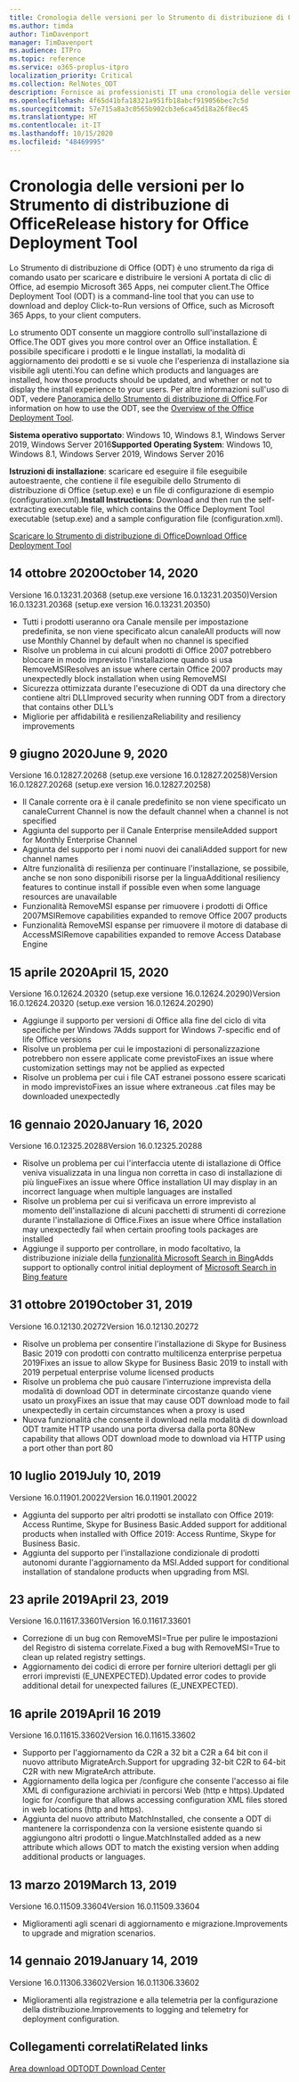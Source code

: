 ```yaml
---
title: Cronologia delle versioni per lo Strumento di distribuzione di Office (ODT)
ms.author: timda
author: TimDavenport
manager: TimDavenport
ms.audience: ITPro
ms.topic: reference
ms.service: o365-proplus-itpro
localization_priority: Critical
ms.collection: RelNotes_ODT
description: Fornisce ai professionisti IT una cronologia delle versioni per lo Strumento di distribuzione di Office (ODT)
ms.openlocfilehash: 4f65d41bfa18321a951fb18abcf919056bec7c5d
ms.sourcegitcommit: 57e715a8a3c0565b902cb3e6ca45d18a26f8ec45
ms.translationtype: HT
ms.contentlocale: it-IT
ms.lasthandoff: 10/15/2020
ms.locfileid: "48469995"
---
```

# <a name="release-history-for-office-deployment-tool"></a><span data-ttu-id="e5471-103">Cronologia delle versioni per lo Strumento di distribuzione di Office</span><span class="sxs-lookup"><span data-stu-id="e5471-103">Release history for Office Deployment Tool</span></span>

<span data-ttu-id="e5471-104">Lo Strumento di distribuzione di Office (ODT) è uno strumento da riga di comando usato per scaricare e distribuire le versioni A portata di clic di Office, ad esempio Microsoft 365 Apps, nei computer client.</span><span class="sxs-lookup"><span data-stu-id="e5471-104">The Office Deployment Tool (ODT) is a command-line tool that you can use to download and deploy Click-to-Run versions of Office, such as Microsoft 365 Apps, to your client computers.</span></span> 


<span data-ttu-id="e5471-105">Lo strumento ODT consente un maggiore controllo sull'installazione di Office.</span><span class="sxs-lookup"><span data-stu-id="e5471-105">The ODT gives you more control over an Office installation.</span></span> <span data-ttu-id="e5471-106">È possibile specificare i prodotti e le lingue installati, la modalità di aggiornamento dei prodotti e se si vuole che l'esperienza di installazione sia visibile agli utenti.</span><span class="sxs-lookup"><span data-stu-id="e5471-106">You can define which products and languages are installed, how those products should be updated, and whether or not to display the install experience to your users.</span></span> <span data-ttu-id="e5471-107">Per altre informazioni sull'uso di ODT, vedere [Panoramica dello Strumento di distribuzione di Office](https://docs.microsoft.com/deployoffice/overview-of-the-office-2016-deployment-tool).</span><span class="sxs-lookup"><span data-stu-id="e5471-107">For information on how to use the ODT, see the [Overview of the Office Deployment Tool](https://docs.microsoft.com/deployoffice/overview-of-the-office-2016-deployment-tool).</span></span>

 <span data-ttu-id="e5471-108">**Sistema operativo supportato**: Windows 10, Windows 8.1, Windows Server 2019, Windows Server 2016</span><span class="sxs-lookup"><span data-stu-id="e5471-108">**Supported Operating System**: Windows 10, Windows 8.1, Windows Server 2019, Windows Server 2016</span></span> 
 
 <span data-ttu-id="e5471-109">**Istruzioni di installazione**: scaricare ed eseguire il file eseguibile autoestraente, che contiene il file eseguibile dello Strumento di distribuzione di Office (setup.exe) e un file di configurazione di esempio (configuration.xml).</span><span class="sxs-lookup"><span data-stu-id="e5471-109">**Install Instructions**: Download and then run the self-extracting executable file, which contains the Office Deployment Tool executable (setup.exe) and a sample configuration file (configuration.xml).</span></span> 

[<span data-ttu-id="e5471-110">Scaricare lo Strumento di distribuzione di Office</span><span class="sxs-lookup"><span data-stu-id="e5471-110">Download Office Deployment Tool</span></span>](https://www.microsoft.com/en-us/download/confirmation.aspx?id=49117)

## <a name="october-14-2020"></a><span data-ttu-id="e5471-111">14 ottobre 2020</span><span class="sxs-lookup"><span data-stu-id="e5471-111">October 14, 2020</span></span>
<span data-ttu-id="e5471-112">Versione 16.0.13231.20368 (setup.exe versione 16.0.13231.20350)</span><span class="sxs-lookup"><span data-stu-id="e5471-112">Version 16.0.13231.20368 (setup.exe version 16.0.13231.20350)</span></span>
- <span data-ttu-id="e5471-113">Tutti i prodotti useranno ora Canale mensile per impostazione predefinita, se non viene specificato alcun canale</span><span class="sxs-lookup"><span data-stu-id="e5471-113">All products will now use Monthly Channel by default when no channel is specified</span></span>
- <span data-ttu-id="e5471-114">Risolve un problema in cui alcuni prodotti di Office 2007 potrebbero bloccare in modo imprevisto l'installazione quando si usa RemoveMSI</span><span class="sxs-lookup"><span data-stu-id="e5471-114">Resolves an issue where certain Office 2007 products may unexpectedly block installation when using RemoveMSI</span></span>
- <span data-ttu-id="e5471-115">Sicurezza ottimizzata durante l'esecuzione di ODT da una directory che contiene altri DLL</span><span class="sxs-lookup"><span data-stu-id="e5471-115">Improved security when running ODT from a directory that contains other DLL’s</span></span>
- <span data-ttu-id="e5471-116">Migliorie per affidabilità e resilienza</span><span class="sxs-lookup"><span data-stu-id="e5471-116">Reliability and resiliency improvements</span></span>

## <a name="june-9-2020"></a><span data-ttu-id="e5471-117">9 giugno 2020</span><span class="sxs-lookup"><span data-stu-id="e5471-117">June 9, 2020</span></span>

<span data-ttu-id="e5471-118">Versione 16.0.12827.20268 (setup.exe versione 16.0.12827.20258)</span><span class="sxs-lookup"><span data-stu-id="e5471-118">Version 16.0.12827.20268 (setup.exe version 16.0.12827.20258)</span></span>
- <span data-ttu-id="e5471-119">Il Canale corrente ora è il canale predefinito se non viene specificato un canale</span><span class="sxs-lookup"><span data-stu-id="e5471-119">Current Channel is now the default channel when a channel is not specified</span></span>
- <span data-ttu-id="e5471-120">Aggiunta del supporto per il Canale Enterprise mensile</span><span class="sxs-lookup"><span data-stu-id="e5471-120">Added support for Monthly Enterprise Channel</span></span>
- <span data-ttu-id="e5471-121">Aggiunta del supporto per i nomi nuovi dei canali</span><span class="sxs-lookup"><span data-stu-id="e5471-121">Added support for new channel names</span></span>
- <span data-ttu-id="e5471-122">Altre funzionalità di resilienza per continuare l'installazione, se possibile, anche se non sono disponibili risorse per la lingua</span><span class="sxs-lookup"><span data-stu-id="e5471-122">Additional resiliency features to continue install if possible even when some language resources are unavailable</span></span>
- <span data-ttu-id="e5471-123">Funzionalità RemoveMSI espanse per rimuovere i prodotti di Office 2007</span><span class="sxs-lookup"><span data-stu-id="e5471-123">MSIRemove capabilities expanded to remove Office 2007 products</span></span>
- <span data-ttu-id="e5471-124">Funzionalità RemoveMSI espanse per rimuovere il motore di database di Access</span><span class="sxs-lookup"><span data-stu-id="e5471-124">MSIRemove capabilities expanded to remove Access Database Engine</span></span> 

## <a name="april-15-2020"></a><span data-ttu-id="e5471-125">15 aprile 2020</span><span class="sxs-lookup"><span data-stu-id="e5471-125">April 15, 2020</span></span>

<span data-ttu-id="e5471-126">Versione 16.0.12624.20320 (setup.exe versione 16.0.12624.20290)</span><span class="sxs-lookup"><span data-stu-id="e5471-126">Version 16.0.12624.20320 (setup.exe version 16.0.12624.20290)</span></span>
- <span data-ttu-id="e5471-127">Aggiunge il supporto per versioni di Office alla fine del ciclo di vita specifiche per Windows 7</span><span class="sxs-lookup"><span data-stu-id="e5471-127">Adds support for Windows 7-specific end of life Office versions</span></span>
- <span data-ttu-id="e5471-128">Risolve un problema per cui le impostazioni di personalizzazione potrebbero non essere applicate come previsto</span><span class="sxs-lookup"><span data-stu-id="e5471-128">Fixes an issue where customization settings may not be applied as expected</span></span>
- <span data-ttu-id="e5471-129">Risolve un problema per cui i file CAT estranei possono essere scaricati in modo imprevisto</span><span class="sxs-lookup"><span data-stu-id="e5471-129">Fixes an issue where extraneous .cat files may be downloaded unexpectedly</span></span>

## <a name="january-16-2020"></a><span data-ttu-id="e5471-130">16 gennaio 2020</span><span class="sxs-lookup"><span data-stu-id="e5471-130">January 16, 2020</span></span>

<span data-ttu-id="e5471-131">Versione 16.0.12325.20288</span><span class="sxs-lookup"><span data-stu-id="e5471-131">Version 16.0.12325.20288</span></span>
- <span data-ttu-id="e5471-132">Risolve un problema per cui l'interfaccia utente di istallazione di Office veniva visualizzata in una lingua non corretta in caso di installazione di più lingue</span><span class="sxs-lookup"><span data-stu-id="e5471-132">Fixes an issue where Office installation UI may display in an incorrect language when multiple languages are installed</span></span>
- <span data-ttu-id="e5471-133">Risolve un problema per cui si verificava un errore imprevisto al momento dell'installazione di alcuni pacchetti di strumenti di correzione durante l'installazione di Office.</span><span class="sxs-lookup"><span data-stu-id="e5471-133">Fixes an issue where Office installation may unexpectedly fail when certain proofing tools packages are installed</span></span>
- <span data-ttu-id="e5471-134">Aggiunge il supporto per controllare, in modo facoltativo, la distribuzione iniziale della [funzionalità Microsoft Search in Bing](https://go.microsoft.com/fwlink/p/?linkid=2109345)</span><span class="sxs-lookup"><span data-stu-id="e5471-134">Adds support to optionally control initial deployment of [Microsoft Search in Bing feature](https://go.microsoft.com/fwlink/p/?linkid=2109345)</span></span>


## <a name="october-31-2019"></a><span data-ttu-id="e5471-135">31 ottobre 2019</span><span class="sxs-lookup"><span data-stu-id="e5471-135">October 31, 2019</span></span>

<span data-ttu-id="e5471-136">Versione 16.0.12130.20272</span><span class="sxs-lookup"><span data-stu-id="e5471-136">Version 16.0.12130.20272</span></span>
- <span data-ttu-id="e5471-137">Risolve un problema per consentire l'installazione di Skype for Business Basic 2019 con prodotti con contratto multilicenza enterprise perpetua 2019</span><span class="sxs-lookup"><span data-stu-id="e5471-137">Fixes an issue to allow Skype for Business Basic 2019 to install with 2019 perpetual enterprise volume licensed products</span></span>
- <span data-ttu-id="e5471-138">Risolve un problema che può causare l'interruzione imprevista della modalità di download ODT in determinate circostanze quando viene usato un proxy</span><span class="sxs-lookup"><span data-stu-id="e5471-138">Fixes an issue that may cause ODT download mode to fail unexpectedly in certain circumstances when a proxy is used</span></span>
- <span data-ttu-id="e5471-139">Nuova funzionalità che consente il download nella modalità di download ODT tramite HTTP usando una porta diversa dalla porta 80</span><span class="sxs-lookup"><span data-stu-id="e5471-139">New capability that allows ODT download mode to download via HTTP using a port other than port 80</span></span>


## <a name="july-10-2019"></a><span data-ttu-id="e5471-140">10 luglio 2019</span><span class="sxs-lookup"><span data-stu-id="e5471-140">July 10, 2019</span></span>

<span data-ttu-id="e5471-141">Versione 16.0.11901.20022</span><span class="sxs-lookup"><span data-stu-id="e5471-141">Version 16.0.11901.20022</span></span>
- <span data-ttu-id="e5471-142">Aggiunta del supporto per altri prodotti se installato con Office 2019: Access Runtime, Skype for Business Basic.</span><span class="sxs-lookup"><span data-stu-id="e5471-142">Added support for additional products when installed with Office 2019: Access Runtime, Skype for Business Basic.</span></span>
- <span data-ttu-id="e5471-143">Aggiunta del supporto per l'installazione condizionale di prodotti autonomi durante l'aggiornamento da MSI.</span><span class="sxs-lookup"><span data-stu-id="e5471-143">Added support for conditional installation of standalone products when upgrading from MSI.</span></span>

## <a name="april-23-2019"></a><span data-ttu-id="e5471-144">23 aprile 2019</span><span class="sxs-lookup"><span data-stu-id="e5471-144">April 23, 2019</span></span>

<span data-ttu-id="e5471-145">Versione 16.0.11617.33601</span><span class="sxs-lookup"><span data-stu-id="e5471-145">Version 16.0.11617.33601</span></span>
- <span data-ttu-id="e5471-146">Correzione di un bug con RemoveMSI=True per pulire le impostazioni del Registro di sistema correlate.</span><span class="sxs-lookup"><span data-stu-id="e5471-146">Fixed a bug with RemoveMSI=True to clean up related registry settings.</span></span>
- <span data-ttu-id="e5471-147">Aggiornamento dei codici di errore per fornire ulteriori dettagli per gli errori imprevisti (E_UNEXPECTED).</span><span class="sxs-lookup"><span data-stu-id="e5471-147">Updated error codes to provide additional detail for unexpected failures (E_UNEXPECTED).</span></span>

## <a name="april-16-2019"></a><span data-ttu-id="e5471-148">16 aprile 2019</span><span class="sxs-lookup"><span data-stu-id="e5471-148">April 16 2019</span></span>

<span data-ttu-id="e5471-149">Versione 16.0.11615.33602</span><span class="sxs-lookup"><span data-stu-id="e5471-149">Version 16.0.11615.33602</span></span>
- <span data-ttu-id="e5471-150">Supporto per l'aggiornamento da C2R a 32 bit a C2R a 64 bit con il nuovo attributo MigrateArch.</span><span class="sxs-lookup"><span data-stu-id="e5471-150">Support for upgrading 32-bit C2R to 64-bit C2R with new MigrateArch attribute.</span></span>
- <span data-ttu-id="e5471-151">Aggiornamento della logica per /configure che consente l'accesso ai file XML di configurazione archiviati in percorsi Web (http e https).</span><span class="sxs-lookup"><span data-stu-id="e5471-151">Updated logic for /configure that allows accessing configuration XML files stored in web locations (http and https).</span></span>
- <span data-ttu-id="e5471-152">Aggiunta del nuovo attributo MatchInstalled, che consente a ODT di mantenere la corrispondenza con la versione esistente quando si aggiungono altri prodotti o lingue.</span><span class="sxs-lookup"><span data-stu-id="e5471-152">MatchInstalled added as a new attribute which allows ODT to match the existing version when adding additional products or languages.</span></span>

## <a name="march-13-2019"></a><span data-ttu-id="e5471-153">13 marzo 2019</span><span class="sxs-lookup"><span data-stu-id="e5471-153">March 13, 2019</span></span>

<span data-ttu-id="e5471-154">Versione 16.0.11509.33604</span><span class="sxs-lookup"><span data-stu-id="e5471-154">Version 16.0.11509.33604</span></span>
- <span data-ttu-id="e5471-155">Miglioramenti agli scenari di aggiornamento e migrazione.</span><span class="sxs-lookup"><span data-stu-id="e5471-155">Improvements to upgrade and migration scenarios.</span></span>

## <a name="january-14-2019"></a><span data-ttu-id="e5471-156">14 gennaio 2019</span><span class="sxs-lookup"><span data-stu-id="e5471-156">January 14, 2019</span></span>

<span data-ttu-id="e5471-157">Versione 16.0.11306.33602</span><span class="sxs-lookup"><span data-stu-id="e5471-157">Version 16.0.11306.33602</span></span>
- <span data-ttu-id="e5471-158">Miglioramenti alla registrazione e alla telemetria per la configurazione della distribuzione.</span><span class="sxs-lookup"><span data-stu-id="e5471-158">Improvements to logging and telemetry for deployment configuration.</span></span>


## <a name="related-links"></a><span data-ttu-id="e5471-159">Collegamenti correlati</span><span class="sxs-lookup"><span data-stu-id="e5471-159">Related links</span></span>

[<span data-ttu-id="e5471-160">Area download ODT</span><span class="sxs-lookup"><span data-stu-id="e5471-160">ODT Download Center</span></span>](https://www.microsoft.com/en-us/download/details.aspx?id=49117)